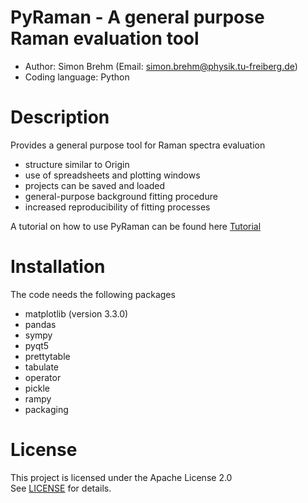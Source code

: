 # PyRaman - A general purpose Raman evaluation tool 
  - Author: Simon Brehm (Email: simon.brehm@physik.tu-freiberg.de) 
  - Coding language: Python 

# Description
Provides a general purpose tool for Raman spectra evaluation
  - structure similar to Origin 
  - use of spreadsheets and plotting windows
  - projects can be saved and loaded
  - general-purpose background fitting procedure
  - increased reproducibility of fitting processes 
  
A tutorial on how to use PyRaman can be found here [Tutorial](doc/README.md)

# Installation 
The code needs the following packages 
  - matplotlib (version 3.3.0)
  - pandas 
  - sympy
  - pyqt5
  - prettytable  
  - tabulate
  - operator
  - pickle
  - rampy
  - packaging

# License
This project is licensed under the Apache License 2.0   
See [LICENSE](LICENSE) for details.
